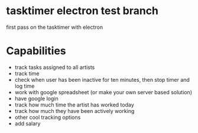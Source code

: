 # tasktimer electron test branch
first pass on the tasktimer with electron

# Capabilities

- track tasks assigned to all artists
- track time
- check when user has been inactive for ten minutes, then stop timer and log time
- work with google spreadsheet (or make your own server based solution)
- have google login
- track how much time the artist has worked today
- track how much they have been actively working
- other cool tracking options
- add salary

